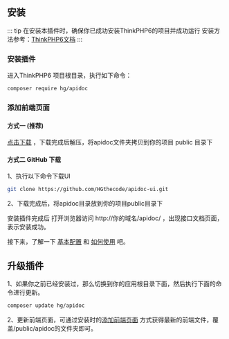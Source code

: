## 安装
::: tip 在安装本插件时，确保你已成功安装ThinkPHP6的项目并成功运行
安装方法参考：[ThinkPHP6文档](https://www.kancloud.cn/manual/thinkphp6_0/1037481)
:::


### 安装插件
进入ThinkPHP6 项目根目录，执行如下命令：
```sh
composer require hg/apidoc
```



### 添加前端页面

#### 方式一 (推荐)

[点击下载](https://apidoc.demo.hg-code.com/download/apidoc.zip) ，下载完成后解压，将apidoc文件夹拷贝到你的项目 public 目录下

#### 方式二 GitHub 下载
 1、执行以下命令下载UI
```sh
git clone https://github.com/HGthecode/apidoc-ui.git
```
 2、下载完成后，将apidoc目录放到你的项目public目录下

安装插件完成后 打开浏览器访问   http://你的域名/apidoc/ ，出现接口文档页面，表示安装成功。


接下来，了解一下  [基本配置](/v2/config/) 和 [如何使用](/v2/use/) 吧。



## 升级插件

1、如果你之前已经安装过，那么切换到你的应用根目录下面，然后执行下面的命令进行更新。
```sh
composer update hg/apidoc
```
2、更新前端页面，可通过安装时的[添加前端页面](/v2/install/#添加前端页面) 方式获得最新的前端文件，覆盖/public/apidoc的文件夹即可。
